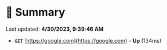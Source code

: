 # 📖 Summary
Last updated: **4/30/2023, 9:39:46 AM**

- `GET` [https://google.com](https://google.com) - **Up** (134ms)
